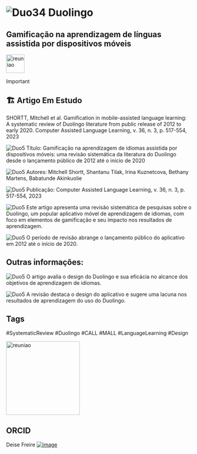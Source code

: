 # ![Duo34](https://i.imgur.com/9TuqFhM.png) Duolingo 

## Gamificação na aprendizagem de línguas assistida por dispositivos móveis 

<img src="https://github.com/DeiseFreire/duolingo_idiomas_gamificacao/assets/51007898/973af551-24e3-45f2-89f7-c10761730af3" 
alt="reuniao" 
min-width="50px" 
max-width="50px" 
width="50px" 
align="center">


> [!IMPORTANT]
>
> 
> ## 🏗️ Artigo Em Estudo
>
>SHORTT, Mitchell et al. Gamification in mobile-assisted language learning: A systematic review of Duolingo literature from public release of 2012 to early 2020.
> Computer Assisted Language Learning, v. 36, n. 3, p. 517-554, 2023

![Duo5](https://imgur.com/TizGT3y.png) Título: Gamificação na aprendizagem de idiomas assistida por dispositivos móveis: uma revisão sistemática da literatura do Duolingo desde o lançamento público de 2012 até o início de 2020

![Duo5](https://imgur.com/TizGT3y.png) Autores: Mitchell Shortt, Shantanu Tilak, Irina Kuznetcova, Bethany Martens, Babatunde Akinkuolie

![Duo5](https://imgur.com/TizGT3y.png) Publicação: Computer Assisted Language Learning, v. 36, n. 3, p. 517-554, 2023

![Duo5](https://imgur.com/TizGT3y.png) Este artigo apresenta uma revisão sistemática de pesquisas sobre o Duolingo, um popular aplicativo móvel de aprendizagem de idiomas, com foco em elementos de gamificação e seu impacto nos resultados de aprendizagem. 

![Duo5](https://imgur.com/TizGT3y.png) O período de revisão abrange o lançamento público do aplicativo em 2012 até o início de 2020.

## Outras informações:

![Duo5](https://imgur.com/TizGT3y.png) O artigo avalia o design do Duolingo e sua eficácia no alcance dos objetivos de aprendizagem de idiomas.

![Duo5](https://imgur.com/TizGT3y.png) A revisão destaca o design do aplicativo e sugere uma lacuna nos resultados de aprendizagem do uso do Duolingo.

## Tags

#SystematicReview #Duolingo #CALL #MALL #LanguageLearning #Design

<img src="https://github.com/DeiseFreire/duolingo_idiomas_gamificacao/assets/51007898/cf245ca9-30ce-4857-8241-a2898a282302" 
alt="reuniao" 
min-width="100px" 
max-width="100px" 
width="200px" 
align="center">

## ORCID

Deise Freire [![image](https://github.com/DeiseFreire/duolingo_idiomas_gamificacao/assets/51007898/1f5aa878-c5ac-4f60-8478-d31ec52fe38b)](https://orcid.org/my-orcid?orcid=0009-0001-2174-6317)

		
